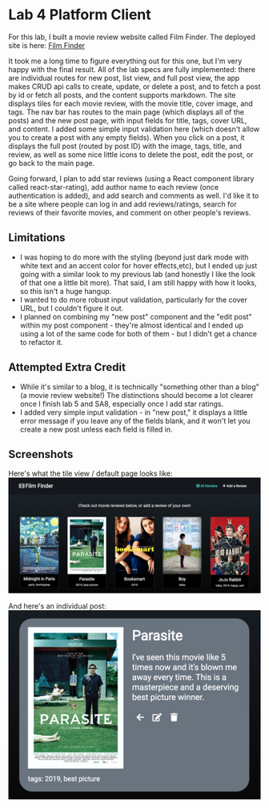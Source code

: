 # Lab 4 Platform Client

For this lab, I built a movie review website called Film Finder. The deployed site is here: [Film Finder](http://jeremywasham-lab4-filmfinder.surge.sh/)

It took me a long time to figure everything out for this one, but I'm very happy with the final result. All of the lab specs are fully implemented: there are individual routes for new post, list view, and full post view, the app makes CRUD api calls to create, update, or delete a post, and to fetch a post by id or fetch all posts, and the content supports markdown. The site displays tiles for each movie review, with the movie title, cover image, and tags. The nav bar has routes to the main page (which displays all of the posts) and the new post page, with input fields for title, tags, cover URL, and content. I added some simple input validation here (which  doesn't allow you to create a post with any empty fields). When you click on a post, it displays the full post (routed by post ID) with the image, tags, title, and review, as well as some nice little icons to delete the post, edit the post, or go back to the main page. 

Going forward, I plan to add star reviews (using a React component library called react-star-rating), add author name to each review (once authentication is added), and add search and comments as well. I'd like it to be a site where people can log in and add reviews/ratings, search for reviews of their favorite movies, and comment on other people's reviews.

## Limitations
* I was hoping to do more with the styling (beyond just dark mode with white text and an accent color for hover effects,etc), but I ended up just going with a similar look to my previous lab (and honestly I like the look of that one a little bit more). That said, I am still happy with how it looks, so this isn't a huge hangup.
* I wanted to do more robust input validation, particularly for the cover URL, but I couldn't figure it out.
* I planned on combining my "new post" component and the "edit post" within my post component - they're almost identical and I ended up using a lot of the same code for both of them - but I didn't get a chance to refactor it.

## Attempted Extra Credit
* While it's similar to a blog, it is technically "something other than a blog" (a movie review website!) The distinctions should become a lot clearer once I finish lab 5 and SA8, especially once I add star ratings.
* I added very simple input validation - in "new post," it displays a little error message if you leave any of the fields blank, and it won't let you create a new post unless each field is filled in. 

## Screenshots
Here's what the tile view / default page looks like:
![Screenshot](resources/Posts.png)

And here's an individual post:
![Screenshot](resources/Post.png)